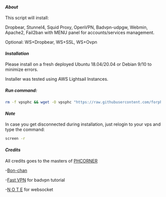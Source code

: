 #### ***About***

This script will install:

Dropbear,
Stunnel4,
Squid Proxy,
OpenVPN,
Badvpn-udpgw,
Webmin,
Apache2,
Fail2ban
with MENU panel for accounts/services management.


Optional: WS+Dropbear, WS+SSL, WS+Ovpn




#### ***Installation***
 
Please install on a fresh deployed Ubuntu 18.04/20.04 or Debian 9/10 to minimize errors.

Installer was tested using AWS Lightsail Instances.

##### Run command:
```bash
rm -f vpsphc && wget -O vpsphc "https://raw.githubusercontent.com/forphc/VPS-Autoscript/main/vpsphc" && chmod +x vpsphc && apt update && apt install screen -y && screen -S phc ./vpsphc
```

#### ***Note***
In case you get disconnected during installation, just relogin to your vps and type the command:
```bash
screen -r
```

#### ***Credits***
All credits goes to the masters of [PHCORNER](https://phcorner.net)

-[Bon-chan](https://github.com/bonveio)

-[Fast VPN](https://phcorner.net/threads/976085/) for badvpn tutorial

-[N O T E](https://github.com/darkrenz) for websocket
